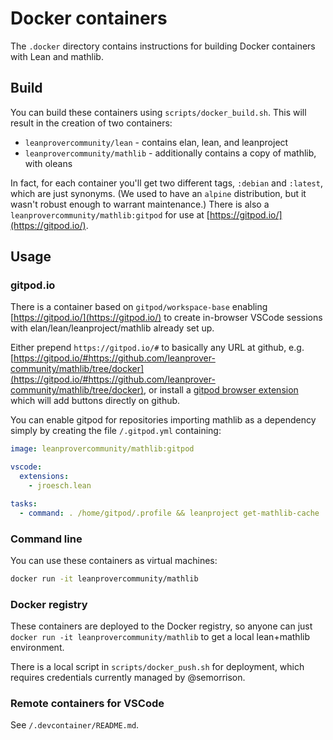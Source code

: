 # Docker containers

The `.docker` directory contains instructions for building Docker containers
with Lean and mathlib.

## Build

You can build these containers using `scripts/docker_build.sh`.
This will result in the creation of two containers:

* `leanprovercommunity/lean` - contains elan, lean, and leanproject
* `leanprovercommunity/mathlib` - additionally contains a copy of mathlib, with oleans

In fact, for each container you'll get two different tags, `:debian` and `:latest`,
which are just synonyms.
(We used to have an `alpine` distribution, but it wasn't robust enough to warrant maintenance.)
There is also a `leanprovercommunity/mathlib:gitpod` for use at
[https://gitpod.io/](https://gitpod.io/).

## Usage

### gitpod.io

There is a container based on `gitpod/workspace-base`
enabling [https://gitpod.io/](https://gitpod.io/) to create in-browser VSCode sessions
with elan/lean/leanproject/mathlib already set up.

Either prepend `https://gitpod.io/#` to basically any URL at github, e.g.
[https://gitpod.io/#https://github.com/leanprover-community/mathlib/tree/docker](https://gitpod.io/#https://github.com/leanprover-community/mathlib/tree/docker),
or install a [gitpod browser extension](https://www.gitpod.io/docs/browser-extension/)
which will add buttons directly on github.

You can enable gitpod for repositories importing mathlib as a dependency simply by creating
the file `/.gitpod.yml` containing:

```yml
image: leanprovercommunity/mathlib:gitpod

vscode:
  extensions:
    - jroesch.lean

tasks:
  - command: . /home/gitpod/.profile && leanproject get-mathlib-cache
```

### Command line

You can use these containers as virtual machines:

```sh
docker run -it leanprovercommunity/mathlib
```

### Docker registry

These containers are deployed to the Docker registry, so anyone can just
`docker run -it leanprovercommunity/mathlib` to get a local lean+mathlib environment.

There is a local script in `scripts/docker_push.sh` for deployment, which requires
credentials currently managed by @semorrison.

### Remote containers for VSCode

See `/.devcontainer/README.md`.
